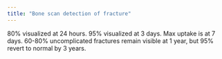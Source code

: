 ```yaml
---
title: "Bone scan detection of fracture"
---
```

80% visualized at 24 hours. 95% visualized at 3 days. Max uptake is at 7 days. 60-80% uncomplicated fractures remain visible at 1 year, but 95% revert to normal by 3 years.

